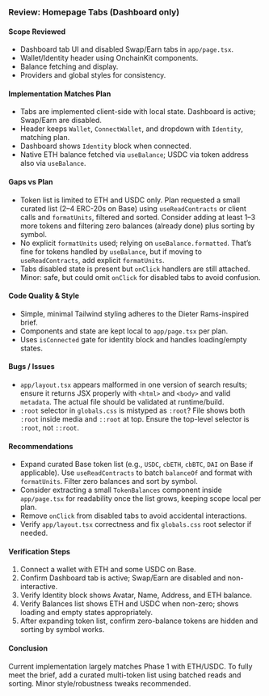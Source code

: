 ### Review: Homepage Tabs (Dashboard only)

#### Scope Reviewed
- Dashboard tab UI and disabled Swap/Earn tabs in `app/page.tsx`.
- Wallet/Identity header using OnchainKit components.
- Balance fetching and display.
- Providers and global styles for consistency.

#### Implementation Matches Plan
- Tabs are implemented client-side with local state. Dashboard is active; Swap/Earn are disabled.
- Header keeps `Wallet`, `ConnectWallet`, and dropdown with `Identity`, matching plan.
- Dashboard shows `Identity` block when connected.
- Native ETH balance fetched via `useBalance`; USDC via token address also via `useBalance`.

#### Gaps vs Plan
- Token list is limited to ETH and USDC only. Plan requested a small curated list (2–4 ERC-20s on Base) using `useReadContracts` or client calls and `formatUnits`, filtered and sorted. Consider adding at least 1–3 more tokens and filtering zero balances (already done) plus sorting by symbol.
- No explicit `formatUnits` used; relying on `useBalance.formatted`. That’s fine for tokens handled by `useBalance`, but if moving to `useReadContracts`, add explicit `formatUnits`.
- Tabs disabled state is present but `onClick` handlers are still attached. Minor: safe, but could omit `onClick` for disabled tabs to avoid confusion.

#### Code Quality & Style
- Simple, minimal Tailwind styling adheres to the Dieter Rams-inspired brief.
- Components and state are kept local to `app/page.tsx` per plan.
- Uses `isConnected` gate for identity block and handles loading/empty states.

#### Bugs / Issues
- `app/layout.tsx` appears malformed in one version of search results; ensure it returns JSX properly with `<html>` and `<body>` and valid `metadata`. The actual file should be validated at runtime/build.
- `:root` selector in `globals.css` is mistyped as `:root`? File shows both `:root` inside media and `::root` at top. Ensure the top-level selector is `:root`, not `::root`.

#### Recommendations
- Expand curated Base token list (e.g., `USDC`, `cbETH`, `cbBTC`, `DAI` on Base if applicable). Use `useReadContracts` to batch `balanceOf` and format with `formatUnits`. Filter zero balances and sort by symbol.
- Consider extracting a small `TokenBalances` component inside `app/page.tsx` for readability once the list grows, keeping scope local per plan.
- Remove `onClick` from disabled tabs to avoid accidental interactions.
- Verify `app/layout.tsx` correctness and fix `globals.css` root selector if needed.

#### Verification Steps
1) Connect a wallet with ETH and some USDC on Base.
2) Confirm Dashboard tab is active; Swap/Earn are disabled and non-interactive.
3) Verify Identity block shows Avatar, Name, Address, and ETH balance.
4) Verify Balances list shows ETH and USDC when non-zero; shows loading and empty states appropriately.
5) After expanding token list, confirm zero-balance tokens are hidden and sorting by symbol works.

#### Conclusion
Current implementation largely matches Phase 1 with ETH/USDC. To fully meet the brief, add a curated multi-token list using batched reads and sorting. Minor style/robustness tweaks recommended.


